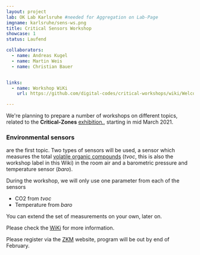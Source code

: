 ```yaml
---
layout: project
lab: OK Lab Karlsruhe #needed for Aggregation on Lab-Page
imgname: karlsruhe/sens-ws.png
title: Critical Sensors Workshop
showcase: 1
status: Laufend

collaborators:
  - name: Andreas Kugel
  - name: Martin Weis
  - name: Christian Bauer


links:
  - name: Workshop WiKi
    url: https://github.com/digital-codes/critical-workshops/wiki/Welcome

---
```


We're planning to prepare a number of workshops on different topics, related to the **Critical-Zones** [exhibition.](https://critical-zones.zkm.de/), starting in mid March 2021.

### Environmental sensors 
are the first topic. Two types of sensors will be used, 
a sensor which measures the total [volatile organic compounds](https://en.wikipedia.org/wiki/Volatile_organic_compound) (*tvoc*, this is also the workshop label in this Wiki) in the room air and 
a barometric pressure and temperature sensor (*baro*).

During the workshop, we will only use one parameter from each of the sensors
 * CO2 from *tvoc*
 * Temperature from *baro*

You can extend the set of measurements on your own, later on.

Please check the [WiKi](https://github.com/digital-codes/critical-workshops/wiki/Welcome) for more information.

Please register via the [ZKM](https://zkm.de) website, program will be out by end of February. 

